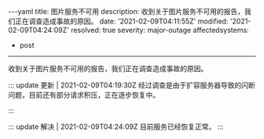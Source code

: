 ---yaml
title: 图片服务不可用
description: 收到关于图片服务不可用的报告，我们正在调查造成事故的原因。
date: '2021-02-09T04:11:55Z'
modified: '2021-02-09T04:24:09Z'
resolved: true
severity: major-outage
affectedsystems:
  - post
---
收到关于图片服务不可用的报告，我们正在调查造成事故的原因。

::: update 更新 | 2021-02-09T04:19:30Z
经过调查是由于扩容服务器导致的闪断问题，目前还有部分请求积压，正在逐步恢复中。

:::

::: update 解决 | 2021-02-09T04:24:09Z
目前服务已经恢复正常。
:::

